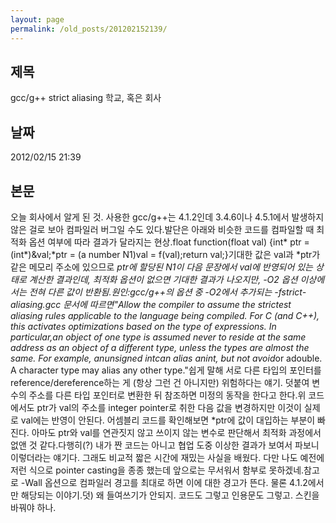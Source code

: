 ```yaml
---
layout: page
permalink: /old_posts/201202152139/
---
```


## 제목
gcc/g++ strict aliasing 학교, 혹은 회사

## 날짜
2012/02/15 21:39

## 본문
오늘 회사에서 알게 된 것. 사용한 gcc/g++는 4.1.2인데 3.4.6이나 4.5.1에서 발생하지 않은 걸로 보아 컴파일러 버그일 수도 있다.발단은 아래와 비슷한 코드를 컴파일할 때 최적화 옵션 여부에 따라 결과가 달라지는 현상.float function(float val) {int* ptr = (int*)&val;*ptr = (a number N1)val = f(val);return val;}기대한 값은 val과 *ptr가 같은 메모리 주소에 있으므로 *ptr에 할당된 N1이 다음 문장에서 val에 반영되어 있는 상태로 계산한 결과인데, 최적화 옵션이 없으면 기대한 결과가 나오지만, -O2 옵션 이상에서는 전혀 다른 값이 반환됨.원인:gcc/g++의 옵션 중 -O2에서 추가되는 -fstrict-aliasing.gcc 문서에 따르면"Allow the compiler to assume the strictest aliasing rules applicable to the language being compiled. For C (and C++), this activates optimizations based on the type of expressions. In particular,an object of one type is assumed never to reside at the same address as an object of a different type, unless the types are almost the same. For example, anunsigned intcan alias anint, but not avoid*or adouble. A character type may alias any other type."쉽게 말해 서로 다른 타입의 포인터를 reference/dereference하는 게 (항상 그런 건 아니지만) 위험하다는 얘기. 덧붙여 변수의 주소를 다른 타입 포인터로 변환한 뒤 참조하면 미정의 동작을 한다고 한다.위 코드에서도 ptr가 val의 주소를 integer pointer로 취한 다음 값을 변경하지만 이것이 실제로 val에는 반영이 안된다. 어셈블리 코드를 확인해보면 *ptr에 값이 대입하는 부분이 빠진다. 아마도 ptr와 val를 연관짓지 않고 쓰이지 않는 변수로 판단해서 최적화 과정에서 없앤 것 같다.다행히(?) 내가 짠 코드는 아니고 협업 도중 이상한 결과가 보여서 파보니 이렇더라는 얘기다. 그래도 비교적 짧은 시간에 재밌는 사실을 배웠다. 다만 나도 예전에 저런 식으로 pointer casting을 종종 했는데 앞으로는 무서워서 함부로 못하겠네.참고로 -Wall 옵션으로 컴파일러 경고를 최대로 하면 이에 대한 경고가 뜬다. 물론 4.1.2에서만 해당되는 이야기.덧) 왜 들여쓰기가 안되지. 코드도 그렇고 인용문도 그렇고. 스킨을 바꿔야 하나.